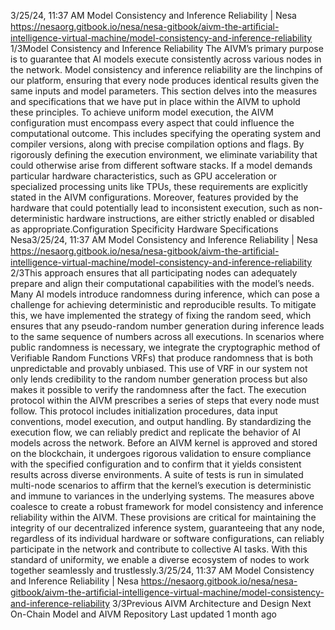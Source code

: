 3/25/24, 11:37 AM Model Consistency and Inference Reliability | Nesa
https://nesaorg.gitbook.io/nesa/nesa-gitbook/aivm-the-artiﬁcial-intelligence-virtual-machine/model-consistency-and-inference-reliability 1/3Model Consistency and
Inference Reliability
The AIVM’s primary purpose is to guarantee that AI models execute consistently across
various nodes in the network. Model consistency and inference reliability are the linchpins
of our platform, ensuring that every node produces identical results given the same inputs
and model parameters.
This section delves into the measures and specifications that we have put in place within
the AIVM to uphold these principles.
To achieve uniform model execution, the AIVM configuration must encompass every aspect
that could influence the computational outcome. This includes specifying the operating
system and compiler versions, along with precise compilation options and flags.
By rigorously defining the execution environment, we eliminate variability that could
otherwise arise from different software stacks.
If a model demands particular hardware characteristics, such as GPU acceleration or
specialized processing units like TPUs, these requirements are explicitly stated in the AIVM
configurations.
Moreover, features provided by the hardware that could potentially lead to inconsistent
execution, such as non-deterministic hardware instructions, are either strictly enabled or
disabled as appropriate.Configuration Specificity
Hardware Specifications
Nesa3/25/24, 11:37 AM Model Consistency and Inference Reliability | Nesa
https://nesaorg.gitbook.io/nesa/nesa-gitbook/aivm-the-artiﬁcial-intelligence-virtual-machine/model-consistency-and-inference-reliability 2/3This approach ensures that all participating nodes can adequately prepare and align their
computational capabilities with the model’s needs.
Many AI models introduce randomness during inference, which can pose a challenge for
achieving deterministic and reproducible results. To mitigate this, we have implemented the
strategy of fixing the random seed, which ensures that any pseudo-random number
generation during inference leads to the same sequence of numbers across all executions.
In scenarios where public randomness is necessary, we integrate the cryptographic method
of Verifiable Random Functions  VRFs) that produce randomness that is both unpredictable
and provably unbiased.
This use of VRF in our system not only lends credibility to the random number generation
process but also makes it possible to verify the randomness after the fact.
The execution protocol within the AIVM prescribes a series of steps that every node must
follow. This protocol includes initialization procedures, data input conventions, model
execution, and output handling.
By standardizing the execution flow, we can reliably predict and replicate the behavior of AI
models across the network.
Before an AIVM kernel is approved and stored on the blockchain, it undergoes rigorous
validation to ensure compliance with the specified configuration and to confirm that it
yields consistent results across diverse environments.
A suite of tests is run in simulated multi-node scenarios to affirm that the kernel’s execution
is deterministic and immune to variances in the underlying systems.
The measures above coalesce to create a robust framework for model consistency and
inference reliability within the AIVM.
These provisions are critical for maintaining the integrity of our decentralized inference
system, guaranteeing that any node, regardless of its individual hardware or software
configurations, can reliably participate in the network and contribute to collective AI tasks.
With this standard of uniformity, we enable a diverse ecosystem of nodes to work together
seamlessly and trustlessly.3/25/24, 11:37 AM Model Consistency and Inference Reliability | Nesa
https://nesaorg.gitbook.io/nesa/nesa-gitbook/aivm-the-artiﬁcial-intelligence-virtual-machine/model-consistency-and-inference-reliability 3/3Previous
AIVM Architecture and Design
Next
On-Chain Model and AIVM Repository
Last updated 1 month ago